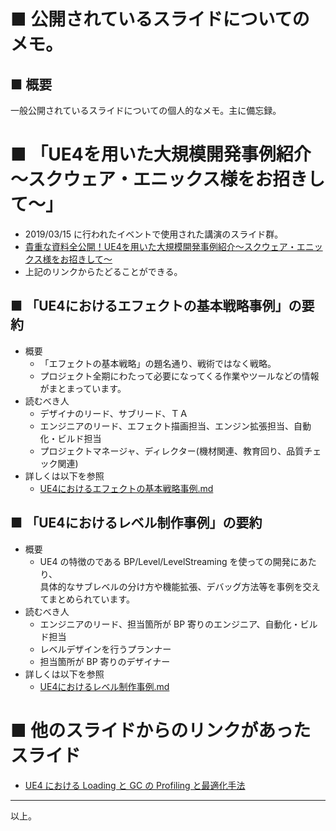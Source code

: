 # ■ 公開されているスライドについてのメモ。

## ■ 概要
一般公開されているスライドについての個人的なメモ。主に備忘録。

# ■ 「UE4を用いた大規模開発事例紹介～スクウェア・エニックス様をお招きして～」
* 2019/03/15 に行われたイベントで使用された講演のスライド群。
* [貴重な資料全公開！UE4を用いた大規模開発事例紹介～スクウェア・エニックス様をお招きして～](https://www.unrealengine.com/ja/blog/ue4-seminar)
* 上記のリンクからたどることができる。

## ■ 「UE4におけるエフェクトの基本戦略事例」の要約
* 概要
	* 「エフェクトの基本戦略」の題名通り、戦術ではなく戦略。
	* プロジェクト全期にわたって必要になってくる作業やツールなどの情報がまとまっています。
* 読むべき人
	* デザイナのリード、サブリード、ＴＡ
	* エンジニアのリード、エフェクト描画担当、エンジン拡張担当、自動化・ビルド担当
	* プロジェクトマネージャ、ディレクター(機材関連、教育回り、品質チェック関連)
* 詳しくは以下を参照
	* [UE4におけるエフェクトの基本戦略事例.md](20190315_UE4を用いた大規模開発事例紹介～スクウェア・エニックス様をお招きして～/UE4におけるエフェクトの基本戦略事例.md)


## ■ 「UE4におけるレベル制作事例」の要約
* 概要
	* UE4 の特徴のである BP/Level/LevelStreaming を使っての開発にあたり、  
	  具体的なサブレベルの分け方や機能拡張、デバッグ方法等を事例を交えてまとめられています。
* 読むべき人
	* エンジニアのリード、担当箇所が BP 寄りのエンジニア、自動化・ビルド担当
	* レベルデザインを行うプランナー
	* 担当箇所が BP 寄りのデザイナー
* 詳しくは以下を参照
	* [UE4におけるレベル制作事例.md](20190315_UE4を用いた大規模開発事例紹介～スクウェア・エニックス様をお招きして～/UE4におけるレベル制作事例.md)


# ■ 他のスライドからのリンクがあったスライド
*  [UE4 における Loading と GC の Profiling と最適化手法](https://www.slideshare.net/EpicGamesJapan/420-ue4loadinggcprofiling-108367408)

----
以上。
